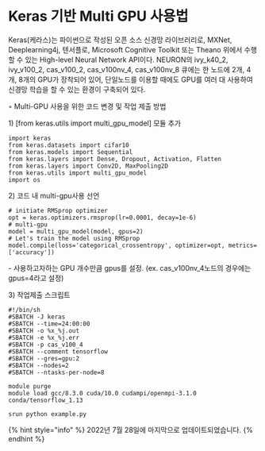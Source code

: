 # Keras 기반 Multi GPU 사용법

Keras(케라스)는 파이썬으로 작성된 오픈 소스 신경망 라이브러리로, MXNet, Deeplearning4j, 텐서플로, Microsoft Cognitive Toolkit 또는 Theano 위에서 수행할 수 있는 High-level Neural Network API이다. NEURON의 ivy\_k40\_2, ivy\_v100\_2, cas\_v100\_2, cas\_v100nv\_4, cas\_v100nv\_8 큐에는 한 노드에 2개, 4개, 8개의 GPU가 장착되어 있어, 단일노드를 이용할 때에도 GPU를 여러 대 사용하여 신경망 학습을 할 수 있는 환경이 구축되어 있다.

◦ Multi-GPU 사용을 위한 코드 변경 및 작업 제출 방법

1\) \[from keras.utils import multi\_gpu\_model] 모듈 추가

```
import keras 
from keras.datasets import cifar10 
from keras.models import Sequential 
from keras.layers import Dense, Dropout, Activation, Flatten 
from keras.layers import Conv2D, MaxPooling2D 
from keras.utils import multi_gpu_model 
import os
```

2\) 코드 내 multi-gpu사용 선언

```
# initiate RMSprop optimizer
opt = keras.optimizers.rmsprop(lr=0.0001, decay=1e-6) 
# multi-gpu
model = multi_gpu_model(model, gpus=2)
# Let's train the model using RMSprop
model.compile(loss='categorical_crossentropy', optimizer=opt, metrics=['accuracy'])
```



\- 사용하고자하는 GPU 개수만큼 gpus를 설정. (ex. cas\_v100nv\_4노드의 경우에는 gpus=4라고 설정)

3\) 작업제출 스크립트

```
#!/bin/sh
#SBATCH -J keras
#SBATCH --time=24:00:00
#SBATCH -o %x_%j.out
#SBATCH -e %x_%j.err
#SBATCH -p cas_v100_4
#SBATCH --comment tensorflow
#SBATCH --gres=gpu:2
#SBATCH --nodes=2
#SBATCH --ntasks-per-node=8

module purge
module load gcc/8.3.0 cuda/10.0 cudampi/openmpi-3.1.0 conda/tensorflow_1.13

srun python example.py
```

{% hint style="info" %}
2022년 7월 28일에 마지막으로 업데이트되었습니다.
{% endhint %}
